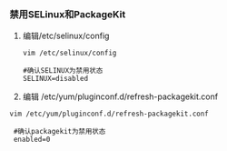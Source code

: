 ### 禁用SELinux和PackageKit

1. 编辑/etc/selinux/config

   ```
   vim /etc/selinux/config

   #确认SELINUX为禁用状态
   SELINUX=disabled
   ```

1. 编辑 /etc/yum/pluginconf.d/refresh-packagekit.conf

  ```
  vim /etc/yum/pluginconf.d/refresh-packagekit.conf

   #确认packagekit为禁用状态
   enabled=0
  ```





